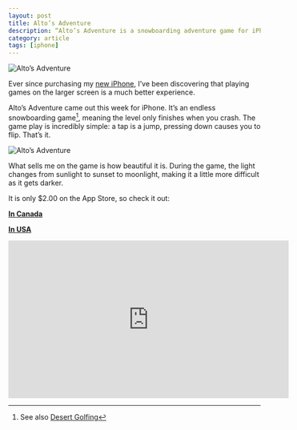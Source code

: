 ```yaml
---
layout: post
title: Alto’s Adventure
description: “Alto’s Adventure is a snowboarding adventure game for iPhone. Beautiful, simple, fun.”
category: article    
tags: [iphone]
---
```


![Alto’s Adventure](http://www.foursides.ca/images/alto2.jpg "Alto's Adventure")

Ever since purchasing my [new iPhone](http://www.foursides.ca/New-Year-New-Phone/ "New Year New Phone"), I’ve been discovering that playing games on the larger screen is a much better experience. 

Alto’s Adventure came out this week for iPhone. It’s an endless snowboarding game[^1], meaning the level only finishes when you crash. The game play is incredibly simple: a tap is a jump, pressing down causes you to flip. That’s it. 

![Alto’s Adventure](http://www.foursides.ca/images/alto.jpg "Alto's Adventure")

What sells me on the game is how beautiful it is. During the game, the light changes from sunlight to sunset to moonlight, making it a little more difficult as it gets darker. 

It is only $2.00 on the App Store, so check it out:

**[In Canada](https://itunes.apple.com/ca/app/altos-adventure/id950812012?mt=8&uo=4&at=10l4Qt "App Store Canada")**

**[In USA](https://itunes.apple.com/us/app/altos-adventure/id950812012?mt=8&uo=4&at=10l4Qt "Alto's Adventure")**

<iframe width="560" height="315" src="https://www.youtube.com/embed/Wk5JupHelAg" frameborder="0" allowfullscreen></iframe>

[^1]:	See also [Desert Golfing](https://itunes.apple.com/us/app/desert-golfing/id902062673?mt=8&uo=4&at=10l4Qt "Desert Golfing")